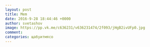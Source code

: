 ```yaml
--- 
layout: post 
title: Mem 
date: 2016-9-28 18:44:46 +0000 
author: svetashov 
image: https://pp.vk.me/c636231/v636231474/2f093/jHgB2ivUFp0.jpg
comment: 
categories: щабуитмясо
---
```

